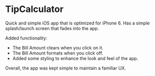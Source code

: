 # TipCalculator

Quick and simple iOS app that is optimized for iPhone 6. Has a simple splash/launch screen that fades into the app. 

Added functionality:
- The Bill Amount clears when you click on it.
- The Bill Amount formats when you click off.
- Added some styling to enhance the look and feel of the app.

Overall, the app was kept simple to maintain a familiar UX.
